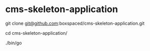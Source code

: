 cms-skeleton-application
========================

git clone git@github.com:boxspaced/cms-skeleton-application.git

cd cms-skeleton-application/

./bin/go
